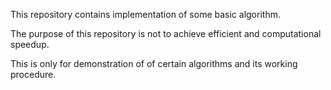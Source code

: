 This repository contains implementation of some basic algorithm.

The purpose of this repository is not to achieve efficient and computational speedup.

This is only for demonstration of of certain algorithms and its working procedure. 